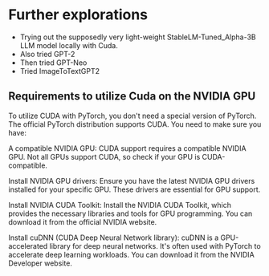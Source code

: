 # Further explorations

* Trying out the supposedly very light-weight StableLM-Tuned_Alpha-3B LLM model locally with Cuda. 
* Also tried GPT-2
* Then tried GPT-Neo
* Tried ImageToTextGPT2

## Requirements to utilize Cuda on the NVIDIA GPU

To utilize CUDA with PyTorch, you don't need a special version of PyTorch. The official PyTorch distribution supports CUDA. You need to make sure you have:

A compatible NVIDIA GPU: CUDA support requires a compatible NVIDIA GPU. Not all GPUs support CUDA, so check if your GPU is CUDA-compatible.

Install NVIDIA GPU drivers: Ensure you have the latest NVIDIA GPU drivers installed for your specific GPU. These drivers are essential for GPU support.

Install NVIDIA CUDA Toolkit: Install the NVIDIA CUDA Toolkit, which provides the necessary libraries and tools for GPU programming. You can download it from the official NVIDIA website.

Install cuDNN (CUDA Deep Neural Network library): cuDNN is a GPU-accelerated library for deep neural networks. It's often used with PyTorch to accelerate deep learning workloads. You can download it from the NVIDIA Developer website.